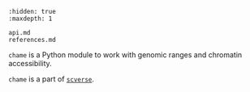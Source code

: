 ```{toctree}
:hidden: true
:maxdepth: 1

api.md
references.md
```

`chame` is a Python module to work with genomic ranges and chromatin accessibility.

`chame` is a part of [`scverse`](https://scverse.org).
